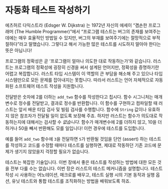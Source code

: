# 자동화 테스트 작성하기

에츠허르 다익스트라 (Edsger W. Dijkstra) 는 1972년 자신의 에세이
“겸손한 프로그래머 (The Humble Programmer)”에서 “프로그램 테스트는 버그의 존재를 보여주는
데에는 매우 효율적인 방법일 수 있지만, 버그의 부재를 보여주기에는 절망적으로 부적절하다”라고
말했습니다. 그렇다고 해서 가능한 많은 테스트를 시도하지 말아야 한다는 뜻은 아닙니다!

프로그램의 정확성은 곧 ‘프로그램이 얼마나 의도한 대로 작동하는가’와 같습니다.
러스트는 프로그램의 정확성에 굉장히 신경을 써서 설계된 언어지만,
정확성을 증명하기란 어렵고 복잡합니다. 러스트 타입 시스템이 이 역할의
큰 부담을 해소해 주고 있으나 타입 시스템만으로 모든 문제를 잡아내지는 못합니다.
따라서 러스트는 언어 자체적으로 자동화된 소프트웨어 테스트 작성을 지원합니다.

전달받은 숫자에 2를 더하는 `add_two` 함수를 작성한다고 칩시다.
함수 시그니처는 매개변수로 정수를 전달받고, 결과로 정수를 반환합니다.
이 함수를 구현하고 컴파일할 때 러스트는
앞서 배운 타입 검사 및 빌림 검사를 수행합니다.
함수에 `String` 값이나 유효하지 않은 참조자가 전달될 일이 없도록 보장해 주죠.
하지만 러스트는 함수가 의도대로 작동하는지에 대해서는 검사할 수 *없습니다.*
함수가 매개변수에 2를 더하지 않고, 10을 더하거나 50을 빼서 반환해도 모를
일입니다! 이런 경우에 테스트를 도입합니다.

예를 들어 `add_two` 함수에 `3`을 전달하면 `5`가 반환될 것임을
단언 (assert) 하는 테스트를 작성하고 코드를 수정할 때마다 테스트를 실행하면,
제대로 작동하던 기존 코드에 문제가 생기지 않았을지 걱정할 필요가
없습니다.

테스트는 복잡한 기술입니다. 이번 장에서 좋은 테스트를 작성하는 방법에
대한 모든 것을 전부 다룰 수는 없습니다. 이번 장은 러스트의 테스트 메커니즘을
설명합니다. 테스트 작성 시 사용하는 어노테이션, 매크로를 배우고,
테스트 실행 시의 기본 동작과 실행 옵션, 유닛 테스트와
통합 테스트를 조직화하는 방법을 배워보도록 하죠.
